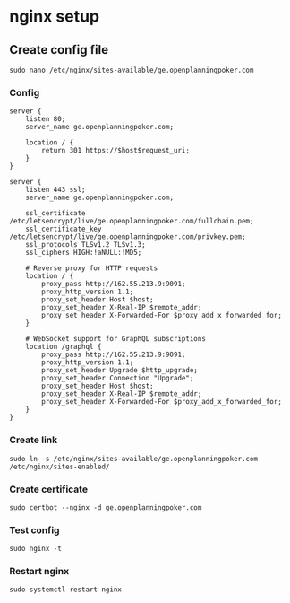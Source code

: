 # nginx setup

## Create config file

`sudo nano /etc/nginx/sites-available/ge.openplanningpoker.com`

### Config
```
server {
    listen 80;
    server_name ge.openplanningpoker.com;

    location / {
        return 301 https://$host$request_uri;
    }
}

server {
    listen 443 ssl;
    server_name ge.openplanningpoker.com;

    ssl_certificate /etc/letsencrypt/live/ge.openplanningpoker.com/fullchain.pem;
    ssl_certificate_key /etc/letsencrypt/live/ge.openplanningpoker.com/privkey.pem;
    ssl_protocols TLSv1.2 TLSv1.3;
    ssl_ciphers HIGH:!aNULL:!MD5;

    # Reverse proxy for HTTP requests
    location / {
        proxy_pass http://162.55.213.9:9091;
        proxy_http_version 1.1;
        proxy_set_header Host $host;
        proxy_set_header X-Real-IP $remote_addr;
        proxy_set_header X-Forwarded-For $proxy_add_x_forwarded_for;
    }

    # WebSocket support for GraphQL subscriptions
    location /graphql {
        proxy_pass http://162.55.213.9:9091;
        proxy_http_version 1.1;
        proxy_set_header Upgrade $http_upgrade;
        proxy_set_header Connection "Upgrade";
        proxy_set_header Host $host;
        proxy_set_header X-Real-IP $remote_addr;
        proxy_set_header X-Forwarded-For $proxy_add_x_forwarded_for;
    }
}
```

### Create link

`sudo ln -s /etc/nginx/sites-available/ge.openplanningpoker.com /etc/nginx/sites-enabled/`

### Create certificate

`sudo certbot --nginx -d ge.openplanningpoker.com`

### Test config

`sudo nginx -t`

### Restart nginx

`sudo systemctl restart nginx`
